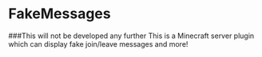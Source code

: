# FakeMessages
###This will not be developed any further
This is a Minecraft server plugin which can display fake join/leave messages and more!
